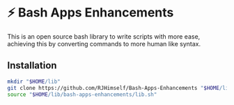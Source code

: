 # ⚡ Bash Apps Enhancements

This is an open source bash library to write scripts with more ease, achieving this by converting commands to more human like syntax.

## Installation

```bash
mkdir "$HOME/lib"
git clone https://github.com/RJHimself/Bash-Apps-Enhancements "$HOME/lib/bash-apps-enhancements"
source "$HOME/lib/bash-apps-enhancements/lib.sh"
```
